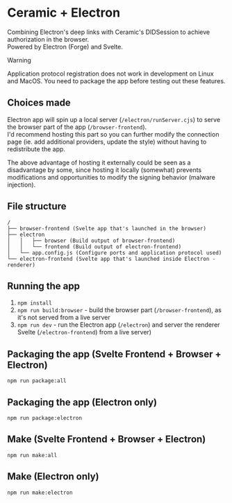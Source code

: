 # Ceramic + Electron

Combining Electron's deep links with Ceramic's DIDSession to achieve authorization in the browser.\
Powered by Electron (Forge) and Svelte.

> [!WARNING]
> Application protocol registration does not work in development on Linux and MacOS.
> You need to package the app before testing out these features.

## Choices made

Electron app will spin up a local server (`/electron/runServer.cjs`) to serve the browser part of the app (`/browser-frontend`).\
I'd recommend hosting this part so you can further modify the connection page (ie. add additional providers, update the style) without having to redistribute the app.

The above advantage of hosting it externally could be seen as a disadvantage by some, since hosting it locally (somewhat) prevents modifications and opportunities to modify the signing behavior (malware injection).

## File structure

```
/
├── browser-frontend (Svelte app that's launched in the browser)
├── electron
│   │   ├── browser (Build output of browser-frontend)
│   │   └── frontend (Build output of electron-frontend)
│   └── app.config.js (Configure ports and application protocol used)
└── electron-frontend (Svelte app that's launched inside Electron - renderer)
```

## Running the app

1. `npm install`
2. `npm run build:browser` - build the browser part (`/browser-frontend`), as it's not served from a live server
3. `npm run dev` - run the Electron app (`/electron`) and server the renderer Svelte (`/electron-frontend`) from a live server)

## Packaging the app (Svelte Frontend + Browser + Electron)

    npm run package:all

## Packaging the app (Electron only)

    npm run package:electron

## Make (Svelte Frontend + Browser + Electron)

    npm run make:all

## Make (Electron only)

    npm run make:electron
